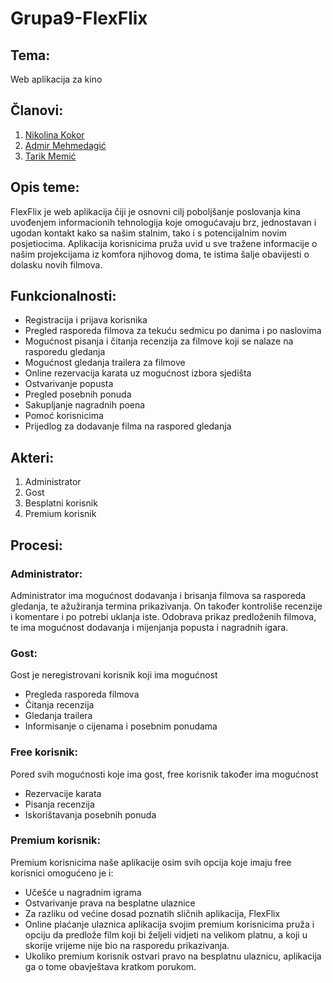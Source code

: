 # Grupa9-FlexFlix


## Tema:
Web aplikacija za kino 

## Članovi:
1. [Nikolina Kokor](https://github.com/nkokor1)
2. [Admir Mehmedagić](https://github.com/amehmedagi1)
3. [Tarik Memić](https://github.com/tmemic1)

## Opis teme:
FlexFlix je web aplikacija čiji je osnovni cilj poboljšanje poslovanja kina uvođenjem 
informacionih tehnologija koje omogućavaju brz, jednostavan i ugodan kontakt kako sa našim stalnim, 
tako i s potencijalnim novim posjetiocima. Aplikacija korisnicima pruža uvid u sve tražene
informacije o našim projekcijama iz komfora njihovog doma, te istima šalje obavijesti o dolasku novih filmova.


## Funkcionalnosti:
- Registracija i prijava korisnika
- Pregled rasporeda filmova za tekuću sedmicu po danima i po naslovima
- Mogućnost pisanja i čitanja recenzija za filmove koji se nalaze na rasporedu gledanja
- Mogućnost gledanja trailera za filmove
- Online rezervacija karata uz mogućnost izbora sjedišta
- Ostvarivanje popusta
- Pregled posebnih ponuda
- Sakupljanje nagradnih poena
- Pomoć korisnicima
- Prijedlog za dodavanje filma na raspored gledanja 

## Akteri:
1. Administrator
2. Gost
3. Besplatni korisnik
4. Premium korisnik


## Procesi:
### Administrator:
Administrator ima mogućnost dodavanja i brisanja filmova sa rasporeda gledanja, te ažužiranja
termina prikazivanja. On također kontroliše recenzije i komentare i po potrebi uklanja iste. 
Odobrava prikaz predloženih filmova, te ima mogućnost dodavanja i mijenjanja popusta i nagradnih igara.

### Gost:
Gost je neregistrovani korisnik koji ima mogućnost
- Pregleda rasporeda filmova
- Čitanja recenzija
- Gledanja trailera
- Informisanje o cijenama i posebnim ponudama

### Free korisnik:
Pored svih mogućnosti koje ima gost, free korisnik također ima mogućnost
- Rezervacije karata
- Pisanja recenzija
- Iskorištavanja posebnih ponuda

### Premium korisnik:
Premium korisnicima naše aplikacije osim svih opcija koje imaju free korisnici omogućeno je i:
- Učešće u nagradnim igrama
- Ostvarivanje prava na besplatne ulaznice
- Za razliku od većine dosad poznatih sličnih aplikacija, FlexFlix 
- Online plaćanje ulaznica
aplikacija svojim premium korisnicima pruža i opciju da predlože film koji bi željeli
vidjeti na velikom platnu, a koji u skorije vrijeme nije bio na rasporedu prikazivanja. 
- Ukoliko premium korisnik ostvari pravo na besplatnu ulaznicu, aplikacija ga o tome obavještava kratkom porukom.

